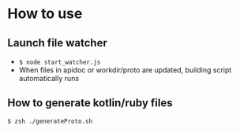 # How to use

## Launch file watcher

- `$ node start_watcher.js`
- When files in apidoc or workdir/proto are updated, building script automatically runs

## How to generate kotlin/ruby files

`$ zsh ./generateProto.sh`
